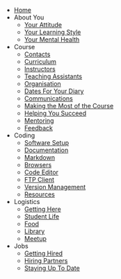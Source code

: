 * [Home](README.md)
* About You
    * [Your Attitude](about-you/your-attitude.md)
    * [Your Learning Style](about-you/your-learning-style.md)
    * [Your Mental Health](about-you/your-mental-health.md)
* Course
    * [Contacts](course/contacts.md)
    * [Curriculum](course/curriculum.md)
    * [Instructors](course/instructors.md)
    * [Teaching Assistants](course/teaching-assistants.md)
    * [Organisation](course/organisation.md)
    * [Dates For Your Diary](course/dates-for-your-diary.md)
    * [Communications](course/communications.md)
    * [Making the Most of the Course](course/making-the-most-of-the-course.md)
    * [Helping You Succeed](course/helping-you-to-succeed.md)
    * [Mentoring](course/mentoring.md)
    * [Feedback](course/feedback.md)
* Coding
    * [Software Setup](coding/software-setup.md)
    * [Documentation](coding/documentation.md)
    * [Markdown](coding/markdown.md)
    * [Browsers](coding/browsers.md)
    * [Code Editor](coding/code-editor.md)
    * [FTP Client](coding/ftp-client.md)
    * [Version Management](coding/version-management.md)
    * [Resources](coding/resources.md)
* Logistics
    * [Getting Here](logistics/getting-here.md)
    * [Student Life](logistics/student-life.md)
    * [Food](logistics/food.md)
    * [Library](logistics/library.md)
    * [Meetup](logistics/meetup.md)
* Jobs
    * [Getting Hired](jobs/getting-hired.md)
    * [Hiring Partners](jobs/hiring-partners.md)
    * [Staying Up To Date](jobs/newsletters.md)
